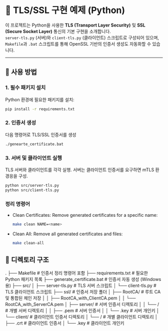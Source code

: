 # 🔐 TLS/SSL 구현 예제 (Python)

이 프로젝트는 Python을 사용한 **TLS (Transport Layer Security)** 및 **SSL (Secure Socket Layer)** 통신의 기본 구현을 소개합니다.  
`server-tls.py` (서버)와 `client-tls.py` (클라이언트) 스크립트로 구성되어 있으며, `Makefile`과 `.bat` 스크립트를 통해 OpenSSL 기반의 인증서 생성도 자동화할 수 있습니다.

---

## 🚀 사용 방법

### 1. 필수 패키지 설치

Python 환경에 필요한 패키지를 설치:

```bash
pip install -r requirements.txt
```

### 2. 인증서 생성
다음 명령어로 TLS/SSL 인증서를 생성

```bash
./genearte_certificate.bat
```

### 3. 서버 및 클라이언트 실행
TLS 서버와 클라이언트를 각각 실행. 서버는 클라이언트 인증서를 요구하면 mTLS 환경응을 구성.

```bash
python src/server-tls.py
python src/client-tls.py
```

### 정리 명령어

- Clean Certificates: Remove generated certificates for a specific name:

    ```bash
    make clean NAME=<name>
    ```

- Clean All: Remove all generated certificates and files:

    ```bash
    make clean-all
    ```

## 📂 디렉토리 구조

. ├── Makefile # 인증서 정리 명령어 포함 ├── requirements.txt # 필요한 Python 패키지 목록 ├── generate_certificate.bat # 인증서 자동 생성 (Windows용) ├── src/ │ ├── server-tls.py # TLS 서버 스크립트 │ └── client-tls.py # TLS 클라이언트 스크립트 ├── ssl/ # 인증서 저장 폴더 │ ├── RootCA/ # 루트 CA 및 통합된 체인 저장 │ │ ├── RootCA_with_ClientCA.pem │ │ └── RootCA_with_ServerCA.pem │ ├── server/ # 서버 인증서 디렉토리 │ │ └── <server-name>/ # 개별 서버 디렉토리 │ │ ├── <server-name>.pem # 서버 인증서 │ │ └── <server-name>.key # 서버 개인키 │ └── client/ # 클라이언트 인증서 디렉토리 │ └── <client-name>/ # 개별 클라이언트 디렉토리 │ ├── <client-name>.crt # 클라이언트 인증서 │ └── <client-name>.key # 클라이언트 개인키